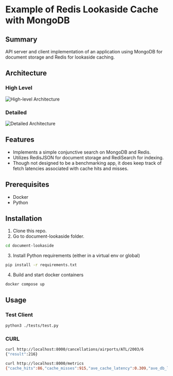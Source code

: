 # Example of Redis Lookaside Cache with MongoDB

## Summary
API server and client implementation of an application using MongoDB for document storage and Redis for lookaside caching.
## Architecture
### High Level
![High-level Architecture](https://docs.google.com/drawings/d/e/2PACX-1vTRrISLLxRwdTBJA1ddQyPRFlcgMYn-0xSWSuJSRVNR6uzRllbpcaOiw9TH2TKenztWhMkaOAv-9xMH/pub?w=663&amp;h=380 "High Level Architecture")
### Detailed
![Detailed Architecture](https://docs.google.com/drawings/d/e/2PACX-1vSTAmEz0i7cunUaM3Rxw3qQVVBOpGM_8RvgHEEa7haveGm-p5ZPVEkdEntNOGF9kslYuiZljSXyq-ug/pub?w=830&h=290 "Detailed Architecture")
## Features
- Implements a simple conjunctive search on MongoDB and Redis.
- Utilizes RedisJSON for document storage and RediSearch for indexing.
- Though not designed to be a benchmarking app, it does keep track of fetch latencies associated with cache hits and misses.
## Prerequisites
- Docker
- Python
## Installation
1. Clone this repo.
2. Go to document-lookaside folder.
```bash
cd document-lookaside
```
3. Install Python requirements (either in a virtual env or global)
```bash
pip install -r requirements.txt
```
4. Build and start docker containers
```bash
docker compose up
```
## Usage
### Test Client
```bash
python3 ./tests/test.py
```
### CURL

```bash
curl http://localhost:8000/cancellations/airports/ATL/2003/6
{"result":216}

curl http://localhost:8000/metrics
{"cache_hits":86,"cache_misses":915,"ave_cache_latency":0.309,"ave_db_latency":0.77}
```
